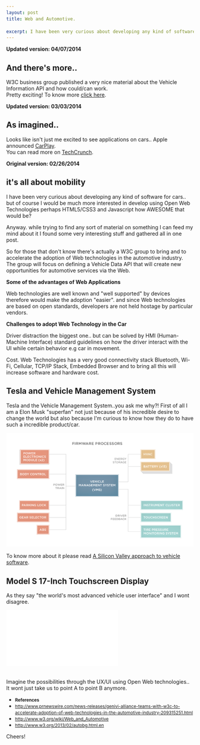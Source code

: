 ```yaml
---
layout: post
title: Web and Automotive.

excerpt: I have been very curious about developing any kind of software for cars.. but of course I would be much more interested in develop using Open Web Technologies perhaps HTML5/CSS3 and Javascript how AWESOME that would be?
---
```


<strong>Updated version: 04/07/2014</strong>

## And there's more..

W3C business group published a very nice material about the Vehicle Information API and how could/can work.
<br>
Pretty exciting! To know more <a href="https://rawgit.com/w3c/automotive-bg/master/snapshots/vehicle_spec_snapshot20140425.html" target="_blank" title="W3C business group - Vehicle Information API">click here</a>.

<strong>Updated version: 03/03/2014</strong>

## As imagined..

Looks like isn't just me excited to see applications on cars.. Apple announced <a href="https://www.apple.com/ios/carplay/" target="_blank" title="CarPlay">CarPlay</a>.
<br>
You can read more on <a href="http://techcrunch.com/2014/03/03/apples-new-carplay-system-will-turn-tens-of-millions-of-cars-into-iphone-accessories/" target="_blank" title="Apple’s New CarPlay System Will Turn Tens Of Millions Of Cars Into iPhone Accessories">TechCrunch</a>.

<strong>Original version: 02/26/2014</strong>

## it's all about mobility

I have been very curious about developing any kind of software for cars.. but of course I would be much more interested in develop using Open Web Technologies perhaps HTML5/CSS3 and Javascript how AWESOME that would be?

Anyway. while trying to find any sort of material on something I can feed my mind about it I found some very interesting stuff and gathered all in one post.

So for those that don't know there's actually a W3C group to bring and to accelerate the adoption of Web technologies in the automotive industry.
The group will focus on defining a Vehicle Data API that will create new opportunities for automotive services via the Web.

<strong>Some of the advantages of Web Applications</strong>

Web technologies are well known and "well supported" by devices therefore would make the adoption "easier".
and since Web technologies are based on open standards, developers are not held hostage by particular vendors.

<strong>Challenges to adopt Web Technology in the Car</strong>

Driver distraction the biggest one.. but can be solved by HMI (Human-Machine Interface) standard guidelines on how the driver interact with the UI while certain behavior e.g car in movement.

Cost. Web Technologies has a very good connectivity stack Bluetooth, Wi-Fi, Cellular, TCP/IP Stack, Embedded Browser and to bring all this will increase software and hardware cost.

## Tesla and Vehicle Management System

Tesla and the Vehicle Management System..you ask me why?! First of all I am a Elon Musk "superfan" not just because of his incredible desire to change the world but also because I'm curious to know how they do to have such a incredible product/car.

<div class="fluidImg">
    <img src="/assets/images/post-images/teslaVMS.png" alt="Tesla Roadsters Vehicle Management System">
</div>

To know more about it please read <a href="http://www.teslamotors.com/roadster/technology/firmware" target="_blank" title="Tesla Roadsters Vehicle Management System">A Silicon Valley approach to vehicle software</a>.

## Model S 17-Inch Touchscreen Display

As they say "the world's most advanced vehicle user interface" and I wont disagree.

<div class="fluidMedia">
    <iframe src="//player.vimeo.com/video/61821553?title=0&amp;byline=0&amp;portrait=0" frameborder="0" allowfullscreen="allowfullscreen"> </iframe>
</div>

<br>

Imagine the possibilities through the UX/UI using Open Web technologies.. It wont just take us to point A to point B anymore.

<ul>
    <li>
        <small><strong>References</strong></small>
    </li>
    <li>
        <small><a href="http://www.prnewswire.com/news-releases/genivi-alliance-teams-with-w3c-to-accelerate-adoption-of-web-technologies-in-the-automotive-industry-209315251.html" target="_blank" title="w3c and automotive">http://www.prnewswire.com/news-releases/genivi-alliance-teams-with-w3c-to-accelerate-adoption-of-web-technologies-in-the-automotive-industry-209315251.html</a></small>
    </li>
    <li>
        <small><a href="http://www.w3.org/wiki/Web_and_Automotive" target="_blank" title="w3c and automotive">http://www.w3.org/wiki/Web_and_Automotive</a></small>
    </li>
    <li>
        <small><a href="http://www.w3.org/2013/02/autobg.html.en" target="_blank" title="w3c and automotive">http://www.w3.org/2013/02/autobg.html.en</a></small>
    </li>
</ul>

Cheers!
